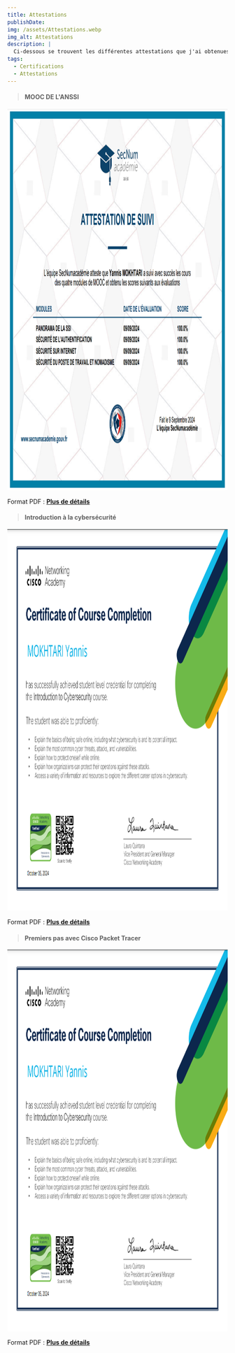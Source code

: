 ```yaml
---
title: Attestations
publishDate:
img: /assets/Attestations.webp
img_alt: Attestations
description: |
  Ci-dessous se trouvent les différentes attestations que j'ai obtenues.
tags:
  - Certifications
  - Attestations
---
```

> #### MOOC DE L'ANSSI
<img
					width="1553"
					height="873"
					src="/assets/Attestation_ANSSI.png"
					alt="Attestation ANSSI"
				/>
>
Format PDF : <b><a href="/assets/Attestation_ANSSI.pdf"
target="_blank">Plus de détails</a></b>

> #### Introduction à la cybersécurité
<img
					width="1553"
					height="873"
					src="/assets/Attestation_Cisco_Cybersecurite.png"
					alt="Attestation Cisco Cybersecurite"
				/>
>
Format PDF : <b><a href="/assets/Attestation_Cisco_Cybersecurite.pdf"
target="_blank">Plus de détails</a></b>

> #### Premiers pas avec Cisco Packet Tracer
<img
					width="1553"
					height="873"
					src="/assets/Attestation_Cisco_Cybersecurite.png"
					alt="Attestation Cisco Cybersecurite"
				/>
>
Format PDF : <b><a href="/assets/Attestation_Cisco_Cybersecurite.pdf"
target="_blank">Plus de détails</a></b>